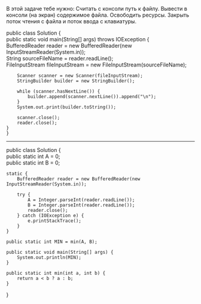 В этой задаче тебе нужно: 
Считать с консоли путь к файлу.
Вывести в консоли (на экран) содержимое файла.
Освободить ресурсы. Закрыть поток чтения с файла и поток ввода с клавиатуры.

public class Solution {  
    public static void main(String[] args) throws IOException {  
        BufferedReader reader = new BufferedReader(new InputStreamReader(System.in));  
        String sourceFileName = reader.readLine();  
        FileInputStream fileInputStream = new FileInputStream(sourceFileName);  
  
        Scanner scanner = new Scanner(fileInputStream);  
        StringBuilder builder = new StringBuilder();  
  
        while (scanner.hasNextLine()) {  
            builder.append(scanner.nextLine()).append("\n");  
        }  
        System.out.print(builder.toString());  
  
        scanner.close();  
        reader.close();  
    }
    }


------------------------------------------
public class Solution {  
    public static int A = 0;  
    public static int B = 0;  
  
    static {  
        BufferedReader reader = new BufferedReader(new InputStreamReader(System.in));  
  
        try {  
            A = Integer.parseInt(reader.readLine());  
            B = Integer.parseInt(reader.readLine());  
            reader.close();  
        } catch (IOException e) {  
            e.printStackTrace();  
        }  
    }  
  
    public static int MIN = min(A, B);  
  
    public static void main(String[] args) {  
        System.out.println(MIN);  
    }  
  
    public static int min(int a, int b) {  
        return a < b ? a : b;  
    }  
}